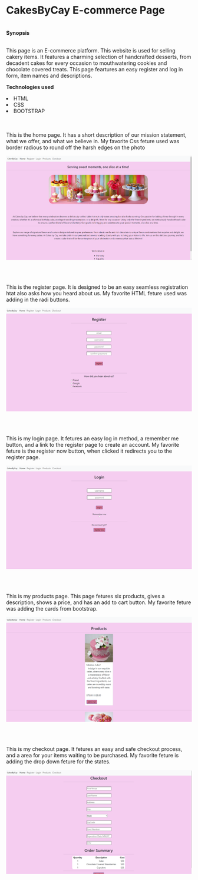 <h1>CakesByCay E-commerce Page</h1>
<br>
<b>Synopsis</b>
<br>
<br>
<p>This page is an E-commerce platform. This website is used for selling cakery items. It features a charming selection of handcrafted desserts, from decadent cakes for every occasion to mouthwatering cookies and chocolate covered treats. This page feartures an easy register and log in form, item names and descriptions.
</p>

<b>Technologies used</b>
<li>HTML</li>
<li>CSS</li>
<li>BOOTSTRAP</li>
<br>
<br>
<p>This is the home page. It has a short description of our mission statement, what we offer, and what we believe in. My favorite Css feture used was border radious to round off the harsh edges on the photo</p>

![Home Page](images/home.png)

<br>
<br>
<p>This is the register page. It is designed to be an easy seamless registration htat also asks how you heard about us. My favorite HTML feture used was adding in the radi buttons.</p>

![Register Page](images/register.png)

<br>
<br>
<p>This is my login page. It fetures an easy log in method, a remember me button, and a link to the register page to create an account. My favorite feture is the register now button, when clicked it redirects you to the register page.</p>

![Login Page](images/login.png)

<br>
<br>
<p>This is my products page. This page fetures six products, gives a description, shows a price, and has an add to cart button. My favorite feture was adding the cards from bootstrap.</p>


![Products Page](images/products.png)


<br>
<br>
<p>This is my checkout page. It fetures an easy and safe checkout process, and a area for your items waiting to be purchased. My favorite feture is adding the drop down feture for the states.</p>


![Checkout Page](images/checkout.png)

